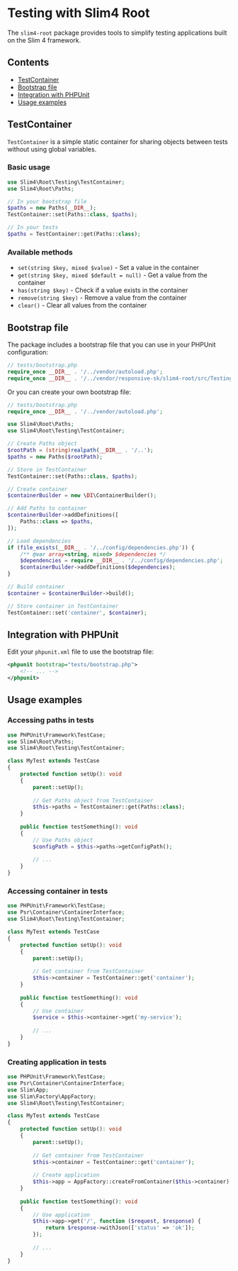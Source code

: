 # Testing with Slim4 Root

The `slim4-root` package provides tools to simplify testing applications built on the Slim 4 framework.

## Contents

- [TestContainer](#testcontainer)
- [Bootstrap file](#bootstrap-file)
- [Integration with PHPUnit](#integration-with-phpunit)
- [Usage examples](#usage-examples)

## TestContainer

`TestContainer` is a simple static container for sharing objects between tests without using global variables.

### Basic usage

```php
use Slim4\Root\Testing\TestContainer;
use Slim4\Root\Paths;

// In your bootstrap file
$paths = new Paths(__DIR__);
TestContainer::set(Paths::class, $paths);

// In your tests
$paths = TestContainer::get(Paths::class);
```

### Available methods

- `set(string $key, mixed $value)` - Set a value in the container
- `get(string $key, mixed $default = null)` - Get a value from the container
- `has(string $key)` - Check if a value exists in the container
- `remove(string $key)` - Remove a value from the container
- `clear()` - Clear all values from the container

## Bootstrap file

The package includes a bootstrap file that you can use in your PHPUnit configuration:

```php
// tests/bootstrap.php
require_once __DIR__ . '/../vendor/autoload.php';
require_once __DIR__ . '/../vendor/responsive-sk/slim4-root/src/Testing/bootstrap.php';
```

Or you can create your own bootstrap file:

```php
// tests/bootstrap.php
require_once __DIR__ . '/../vendor/autoload.php';

use Slim4\Root\Paths;
use Slim4\Root\Testing\TestContainer;

// Create Paths object
$rootPath = (string)realpath(__DIR__ . '/..');
$paths = new Paths($rootPath);

// Store in TestContainer
TestContainer::set(Paths::class, $paths);

// Create container
$containerBuilder = new \DI\ContainerBuilder();

// Add Paths to container
$containerBuilder->addDefinitions([
    Paths::class => $paths,
]);

// Load dependencies
if (file_exists(__DIR__ . '/../config/dependencies.php')) {
    /** @var array<string, mixed> $dependencies */
    $dependencies = require __DIR__ . '/../config/dependencies.php';
    $containerBuilder->addDefinitions($dependencies);
}

// Build container
$container = $containerBuilder->build();

// Store container in TestContainer
TestContainer::set('container', $container);
```

## Integration with PHPUnit

Edit your `phpunit.xml` file to use the bootstrap file:

```xml
<phpunit bootstrap="tests/bootstrap.php">
    <!-- ... -->
</phpunit>
```

## Usage examples

### Accessing paths in tests

```php
use PHPUnit\Framework\TestCase;
use Slim4\Root\Paths;
use Slim4\Root\Testing\TestContainer;

class MyTest extends TestCase
{
    protected function setUp(): void
    {
        parent::setUp();
        
        // Get Paths object from TestContainer
        $this->paths = TestContainer::get(Paths::class);
    }
    
    public function testSomething(): void
    {
        // Use Paths object
        $configPath = $this->paths->getConfigPath();
        
        // ...
    }
}
```

### Accessing container in tests

```php
use PHPUnit\Framework\TestCase;
use Psr\Container\ContainerInterface;
use Slim4\Root\Testing\TestContainer;

class MyTest extends TestCase
{
    protected function setUp(): void
    {
        parent::setUp();
        
        // Get container from TestContainer
        $this->container = TestContainer::get('container');
    }
    
    public function testSomething(): void
    {
        // Use container
        $service = $this->container->get('my-service');
        
        // ...
    }
}
```

### Creating application in tests

```php
use PHPUnit\Framework\TestCase;
use Psr\Container\ContainerInterface;
use Slim\App;
use Slim\Factory\AppFactory;
use Slim4\Root\Testing\TestContainer;

class MyTest extends TestCase
{
    protected function setUp(): void
    {
        parent::setUp();
        
        // Get container from TestContainer
        $this->container = TestContainer::get('container');
        
        // Create application
        $this->app = AppFactory::createFromContainer($this->container);
    }
    
    public function testSomething(): void
    {
        // Use application
        $this->app->get('/', function ($request, $response) {
            return $response->withJson(['status' => 'ok']);
        });
        
        // ...
    }
}
```
